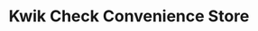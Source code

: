 ---
title: "Kwik Check Convenience Store"
url: /celeste/kwik-check-convenience-store/
shop: convenience
---